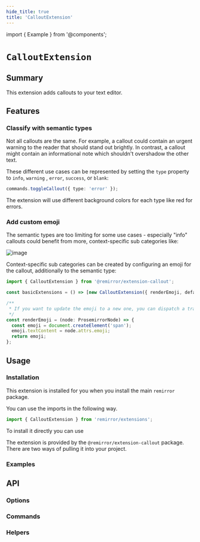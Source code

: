 ```yaml
---
hide_title: true
title: 'CalloutExtension'
---
```


import { Example } from '@components';

# `CalloutExtension`

## Summary

This extension adds callouts to your text editor.

## Features

### Classify with semantic types

Not all callouts are the same. For example, a callout could contain an urgent warning to the reader that should stand out brightly. In contrast, a callout might contain an informational note which shouldn't overshadow the other text.

These different use cases can be represented by setting the `type` property to `info`, `warning` , `error`, `success`, or `blank`:

```ts
commands.toggleCallout({ type: 'error' });
```

The extension will use different background colors for each type like red for errors.

### Add custom emoji

The semantic types are too limiting for some use cases - especially "info" callouts could benefit from more, context-specific sub categories like:

![image](https://user-images.githubusercontent.com/9339055/126482400-9fb5b5ad-aaa0-48b5-a4b1-e162b116a027.png)

Context-specific sub categories can be created by configuring an emoji for the callout, additionally to the semantic type:

```ts
import { CalloutExtension } from '@remirror/extension-callout';

const basicExtensions = () => [new CalloutExtension({ renderEmoji, defaultEmoji: '💡' })];

/**
 * If you want to update the emoji to a new one, you can dispatch a transaction to update the `emoji` attrs inside this function.
 */
const renderEmoji = (node: ProsemirrorNode) => {
  const emoji = document.createElement('span');
  emoji.textContent = node.attrs.emoji;
  return emoji;
};
```

## Usage

### Installation

This extension is installed for you when you install the main `remirror` package.

You can use the imports in the following way.

```ts
import { CalloutExtension } from 'remirror/extensions';
```

To install it directly you can use

The extension is provided by the `@remirror/extension-callout` package. There are two ways of pulling it into your project.

### Examples

<Example name="BasicCallout" />

## API

### Options

### Commands

### Helpers
